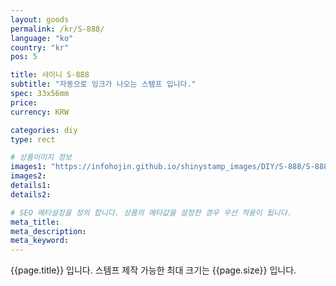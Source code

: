 ```yaml
---
layout: goods
permalink: /kr/S-888/
language: "ko"
country: "kr"
pos: 5

title: 샤이니 S-888
subtitle: "자동으로 잉크가 나오는 스템프 입니다."
spec: 33x56mm
price: 
currency: KRW

categories: diy
type: rect

# 상품이미지 정보
images1: "https://infohojin.github.io/shinystamp_images/DIY/S-888/S-888_1.jpg"
images2:
details1:
details2:    

# SEO 메타설정을 정의 합니다. 상품의 메타값을 설정한 경우 우선 적용이 됩니다.
meta_title: 
meta_description:
meta_keyword:
---
```


{{page.title}} 입니다. 스템프 제작 가능한 최대 크기는 {{page.size}} 입니다.